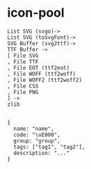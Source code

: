 # icon-pool


    List SVG (svgo)-> 
    List SVG (toSvgFont)-> 
    SVG Buffer (svg2ttf)->
    TTF Buffer ->
    [ File SVG
    , File TTF
    , File EOT (ttf2eot)
    , File WOFF (ttf2woff)
    , File WOFF2 (ttf2woff2)
    , File CSS
    , File PNG
    ] ->
    zlib

    
    {
      name: "name",
      code: "\uE000",
      group: "group",
      tags: ["tag1", "tag2"],
      description: "..."
    }
